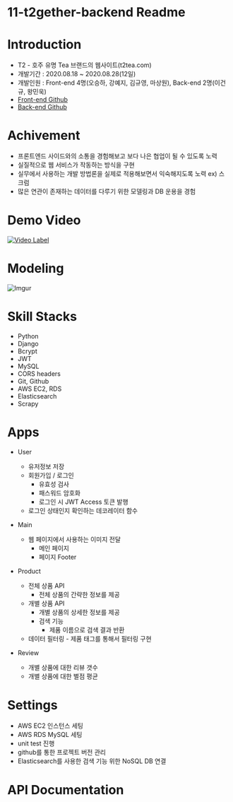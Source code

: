 # 11-t2gether-backend Readme

# Introduction
* T2 - 호주 유명 Tea 브랜드의 웹사이트(t2tea.com)
* 개발기간 : 2020.08.18 ~ 2020.08.28(12일)
* 개발인원 : Front-end 4명(오승하, 강예지, 김규영, 마상원), Back-end 2명(이건규, 왕민욱)
* [Front-end Github](https://github.com/wecode-bootcamp-korea/11-t2gether-frontend)
* [Back-end Github](https://github.com/wecode-bootcamp-korea/11-t2gether-backend)

# Achivement
- 프론트엔드 사이드와의 소통을 경험해보고 보다 나은 협업이 될 수 있도록 노력
- 실질적으로 웹 서비스가 작동하는 방식을 구현
- 실무에서 사용하는 개발 방법론을 실제로 적용해보면서 익숙해지도록 노력 ex) 스크럼
- 많은 연관이 존재하는 데이터를 다루기 위한 모델링과 DB 운용을 경험


# Demo Video
[![Video Label](http://img.youtube.com/vi/_ENyBLFF7VU/0.jpg)](https://youtu.be/_ENyBLFF7VU)

# Modeling
![Imgur](https://i.imgur.com/IkH7lSt.png)

# Skill Stacks
* Python
* Django
* Bcrypt
* JWT
* MySQL
* CORS headers
* Git, Github
* AWS EC2, RDS
* Elasticsearch
* Scrapy

# Apps
* User
	- 유저정보 저장
  - 회원가입 / 로그인
  	- 유효성 검사
    - 패스워드 암호화
    - 로그인 시 JWT Access 토큰 발행
  - 로그인 상태인지 확인하는 데코레이터 함수
 
* Main
  - 웹 페이지에서 사용하는 이미지 전달
    - 메인 페이지
    - 페이지 Footer
   
* Product
  - 전체 상품 API
    - 전체 상품의 간략한 정보를 제공
  - 개별 상품 API
    - 개별 상품의 상세한 정보를 제공
	- 검색 기능
		- 제품 이름으로 검색 결과 반환
  - 데이터 필터링
		- 제품 태그를 통해서 필터링 구현

* Review
  - 개별 상품에 대한 리뷰 갯수
  - 개별 상품에 대한 별점 평균
  
# Settings
* AWS EC2 인스턴스 세팅
* AWS RDS MySQL 세팅
* unit test 진행
* github를 통한 프로젝트 버전 관리
* Elasticsearch를 사용한 검색 기능 위한 NoSQL DB 연결

# API Documentation
